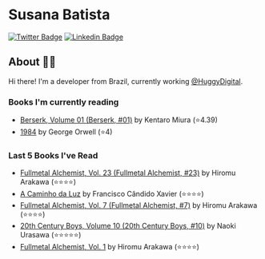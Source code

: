 # Susana Batista

[![Twitter Badge](https://img.shields.io/badge/-Twitter-blue?style=flat-square&logo=Twitter&logoColor=white&link=https://www.twitter.com/susanabatistas)](https://www.twitter.com/susanabatistas/)
[![Linkedin Badge](https://img.shields.io/badge/-Linkedin-blue?style=flat-square&logo=Linkedin&logoColor=white&link=https://www.linkedin.com/in/susanabatistas/)](https://www.linkedin.com/in/susanabatistas/)

## About :woman_technologist:

Hi there! I'm a developer from Brazil, currently working [@HuggyDigital](https://github.com/HuggyDigital).

### Books I'm currently reading
<!-- GOODREADS-LIST:START -->
- [Berserk, Volume 01 (Berserk, #01)](https://www.goodreads.com/review/show/4333519278?utm_medium=api&utm_source=rss) by Kentaro Miura (⭐️4.39)
- [1984](https://www.goodreads.com/review/show/4326550423?utm_medium=api&utm_source=rss) by George Orwell (⭐️4)
<!-- GOODREADS-LIST:END -->

### Last 5 Books I've Read
<!-- GOODREADS-READ-LIST:START -->
- [Fullmetal Alchemist, Vol. 23 (Fullmetal Alchemist, #23)](https://www.goodreads.com/review/show/3895657214?utm_medium=api&utm_source=rss) by Hiromu Arakawa (⭐⭐⭐⭐)
- [A Caminho da Luz](https://www.goodreads.com/review/show/3761968769?utm_medium=api&utm_source=rss) by Francisco Cândido Xavier (⭐⭐⭐⭐)
- [Fullmetal Alchemist, Vol. 7 (Fullmetal Alchemist, #7)](https://www.goodreads.com/review/show/3844327749?utm_medium=api&utm_source=rss) by Hiromu Arakawa (⭐⭐⭐⭐)
- [20th Century Boys, Volume 10 (20th Century Boys, #10)](https://www.goodreads.com/review/show/4285210802?utm_medium=api&utm_source=rss) by Naoki Urasawa (⭐⭐⭐⭐⭐)
- [Fullmetal Alchemist, Vol. 1](https://www.goodreads.com/review/show/3768627417?utm_medium=api&utm_source=rss) by Hiromu Arakawa (⭐⭐⭐⭐)
<!-- GOODREADS-READ-LIST:END -->
